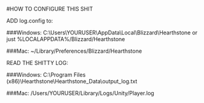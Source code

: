 #HOW TO CONFIGURE THIS SHIT

ADD log.config to:



###Windows: C:\Users\YOURUSER\AppData\Local\Blizzard\Hearthstone or just %LOCALAPPDATA%/Blizzard/Hearthstone

###Mac: ~/Library/Preferences/Blizzard/Hearthstone



READ THE SHITTY LOG:


###Windows: C:\Program Files (x86)\Hearthstone\Hearthstone_Data\output_log.txt

###Mac: /Users/YOURUSER/Library/Logs/Unity/Player.log
